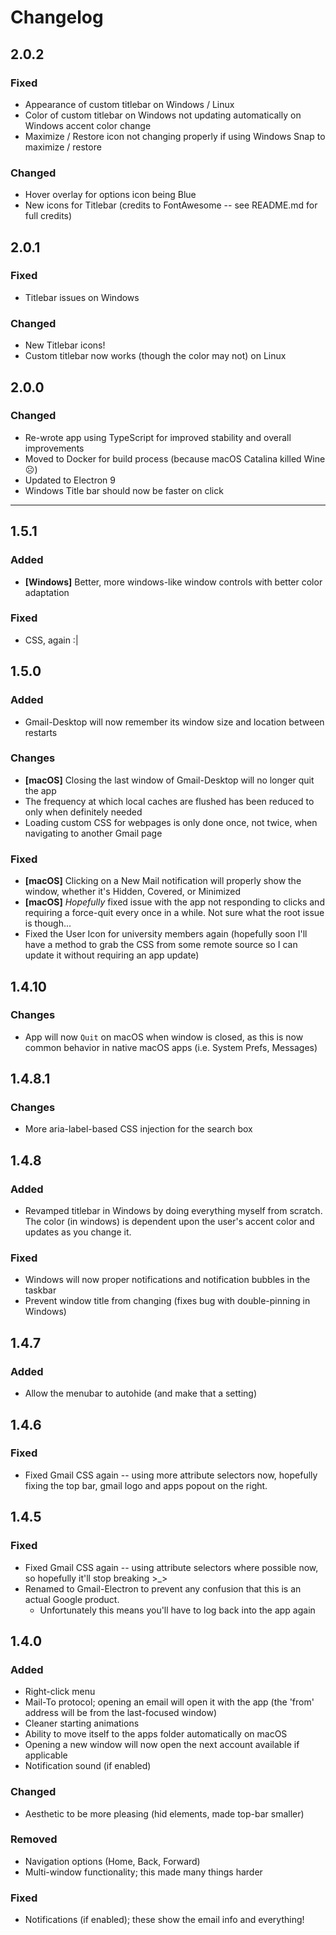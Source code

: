 # Changelog

## 2.0.2

### Fixed

- Appearance of custom titlebar on Windows / Linux
- Color of custom titlebar on Windows not updating automatically on Windows accent color change
- Maximize / Restore icon not changing properly if using Windows Snap to maximize / restore

### Changed

- Hover overlay for options icon being Blue
- New icons for Titlebar (credits to FontAwesome -- see README.md for full credits)

## 2.0.1

### Fixed

- Titlebar issues on Windows

### Changed

- New Titlebar icons!
- Custom titlebar now works (though the color may not) on Linux


## 2.0.0

### Changed

- Re-wrote app using TypeScript for improved stability and overall improvements
- Moved to Docker for build process (because macOS Catalina killed Wine ☹️)
- Updated to Electron 9
- Windows Title bar should now be faster on click

-----

## 1.5.1

### Added

- **[Windows]** Better, more windows-like window controls with better color adaptation

### Fixed

- CSS, again :|

## 1.5.0

### Added

- Gmail-Desktop will now remember its window size and location between restarts

### Changes

- **[macOS]** Closing the last window of Gmail-Desktop will no longer quit the app
- The frequency at which local caches are flushed has been reduced to only when definitely needed
- Loading custom CSS for webpages is only done once, not twice, when navigating to another Gmail page

### Fixed

- **[macOS]** Clicking on a New Mail notification will properly show the window, whether it's Hidden, Covered, or Minimized
- **[macOS]** *Hopefully* fixed issue with the app not responding to clicks and requiring a force-quit every once in a while. Not sure what the root issue is though...
- Fixed the User Icon for university members again (hopefully soon I'll have a method to grab the CSS from some remote source so I can update it without requiring an app update)

## 1.4.10

### Changes

- App will now `Quit` on macOS when window is closed, as this is now common behavior in native macOS apps (i.e. System Prefs, Messages)

## 1.4.8.1

### Changes

- More aria-label-based CSS injection for the search box

## 1.4.8

### Added

- Revamped titlebar in Windows by doing everything myself from scratch. The color (in windows) is dependent upon the user's accent color and updates as you change it.

### Fixed

- Windows will now proper notifications and notification bubbles in the taskbar
- Prevent window title from changing (fixes bug with double-pinning in Windows)

## 1.4.7

### Added

- Allow the menubar to autohide (and make that a setting)

## 1.4.6

### Fixed

- Fixed Gmail CSS again -- using more attribute selectors now, hopefully fixing the top bar, gmail logo and apps popout on the right.

## 1.4.5

### Fixed

- Fixed Gmail CSS again -- using attribute selectors where possible now, so hopefully it'll stop breaking >_>
- Renamed to Gmail-Electron to prevent any confusion that this is an actual Google product.
  - Unfortunately this means you'll have to log back into the app again

## 1.4.0

### Added

- Right-click menu
- Mail-To protocol; opening an email will open it with the app (the 'from' address will be from the last-focused window)
- Cleaner starting animations
- Ability to move itself to the apps folder automatically on macOS
- Opening a new window will now open the next account available if applicable
- Notification sound (if enabled)

### Changed

- Aesthetic to be more pleasing (hid elements, made top-bar smaller)

### Removed

- Navigation options (Home, Back, Forward)
- Multi-window functionality; this made many things harder

### Fixed
- Notifications (if enabled); these show the email info and everything!
